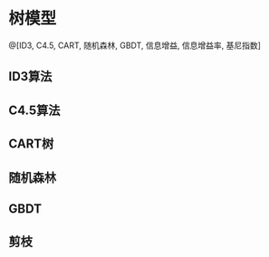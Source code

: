 # 树模型
@[ID3, C4.5, CART, 随机森林, GBDT, 信息增益, 信息增益率, 基尼指数]

## ID3算法

## C4.5算法

## CART树

## 随机森林

## GBDT

## 剪枝